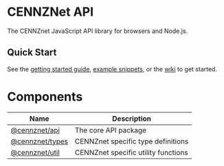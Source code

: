 # CENNZNet API

The CENNZnet JavaScript API library for browsers and Node.js.

## Quick Start

See the [getting started guide](docs/GET_STARTED.md), [example snippets](docs/examples), or the [wiki](https://github.com/cennznet/cennznet/wiki/Javascript-API-Reference) to get started.

# Components

| Name                                | Description                                                |
| ----------------------------------- | ---------------------------------------------------------- |
| [@cennznet/api](packages/api)       | The core API package                                       |
| [@cennznet/types](packages/types)   | CENNZnet specific type definitions                         |
| [@cennznet/util](packages/util)     | CENNZnet specific utility functions                        |

